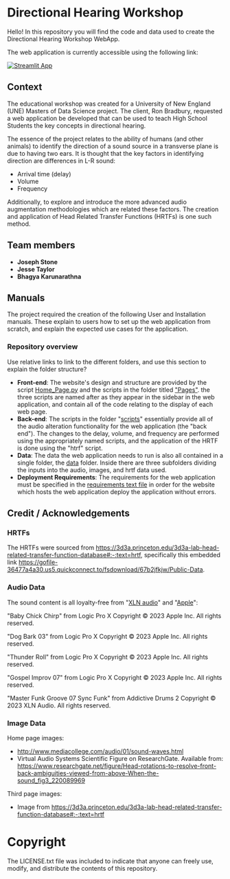# Directional Hearing Workshop
Hello! In this repository you will find the code and data used to create the Directional Hearing Workshop WebApp.

The web application is currently accessible using the following link:

[![Streamlit App](https://static.streamlit.io/badges/streamlit_badge_black_white.svg)](https://directionalhearingworkshop2023-directional-hea-home-page-6axpms.streamlit.app/)

## Context
The educational workshop was created for a University of New England (UNE) Masters of Data Science project. The client, Ron Bradbury, requested a web application be developed that can be used to teach High School Students the key concepts in directional hearing.

The essence of the project relates to the ability of humans (and other animals) to identify the direction of a
sound source in a transverse plane is due to having two ears. It is
thought that the key factors in identifying direction are differences in
L-R sound:
- Arrival time (delay)
- Volume
- Frequency

Additionally, to explore and introduce the more advanced audio augmentation methodologies which are related these factors. The creation and application of Head Related Transfer Functions (HRTFs) is one such method.

## Team members
- **Joseph Stone** 
- **Jesse Taylor** 
- **Bhagya Karunarathna** 
 
## Manuals
The project required the creation of the following User and Installation manuals. These explain to users how to set up the web application from scratch, and explain the expected use cases for the application.

### Repository overview
Use relative links to link to the different folders, and use this section to explain the folder structure?
- **Front-end**: The website's design and structure are provided by the script [Home_Page.py](/Home_Page.py) and the scripts in the folder titled ["Pages"](pages/). the three scripts are named after as they appear in the sidebar in the web application, and contain all of the code relating to the display of each web page.
- **Back-end**: The scripts in the folder "[scripts](/scripts/)" essentially provide all of the audio alteration functionality for the web application (the "back end"). The changes to the delay, volume, and frequency are performed using the appropriately named scripts, and the application of the HRTF is done using the "htrf" script.
- **Data**: The data the web application needs to run is also all contained in a single folder, the [data](/data) folder. Inside there are three subfolders dividing the inputs into the audio, images, and hrtf data used.
- **Deployment Requirements**: The requirements for the web application must be specified in the [requirements text file](/requirements.txt) in order for the website which hosts the web application deploy the application without errors.

## Credit / Acknowledgements
### HRTFs
The HRTFs were sourced from https://3d3a.princeton.edu/3d3a-lab-head-related-transfer-function-database#:-:text=hrtf, specifically this embedded link https://gofile-36477a4a30.us5.quickconnect.to/fsdownload/67b2jfkjw/Public-Data.

### Audio Data
The sound content is all loyalty-free from "[XLN audio](https://www.xlnaudio.com/terms_and_conditions)" and "[Apple](https://support.apple.com/en-au/HT202939)":

"Baby Chick Chirp" from Logic Pro X
Copyright © 2023 Apple Inc. All rights reserved.

"Dog Bark 03" from Logic Pro X
Copyright © 2023 Apple Inc. All rights reserved.

"Thunder Roll" from Logic Pro X
Copyright © 2023 Apple Inc. All rights reserved.

"Gospel Improv 07" from Logic Pro X
Copyright © 2023 Apple Inc. All rights reserved.

"Master Funk Groove 07 Sync Funk" from Addictive Drums 2
Copyright © 2023 XLN Audio. All rights reserved.

### Image Data
Home page images:
- http://www.mediacollege.com/audio/01/sound-waves.html
- Virtual Audio Systems Scientific Figure on ResearchGate. Available from: https://www.researchgate.net/figure/Head-rotations-to-resolve-front-back-ambiguities-viewed-from-above-When-the-sound_fig3_220089969

Third page images:
- Image from https://3d3a.princeton.edu/3d3a-lab-head-related-transfer-function-database#:-:text=hrtf

# Copyright
The LICENSE.txt file was included to indicate that anyone can freely use, modify, and distribute the contents of this repository.
